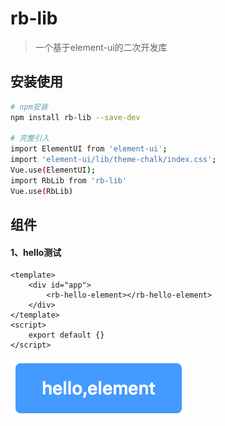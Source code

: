 # rb-lib

> 一个基于element-ui的二次开发库

## 安装使用

``` bash
# npm安装
npm install rb-lib --save-dev

# 完整引入
import ElementUI from 'element-ui';
import 'element-ui/lib/theme-chalk/index.css';
Vue.use(ElementUI);
import RbLib from 'rb-lib'
Vue.use(RbLib)

```

## 组件
#### 1、hello测试
```
<template>
    <div id="app">
        <rb-hello-element></rb-hello-element>
    </div>
</template>
<script>
    export default {}
</script>
```
![](images/hello.jpg)